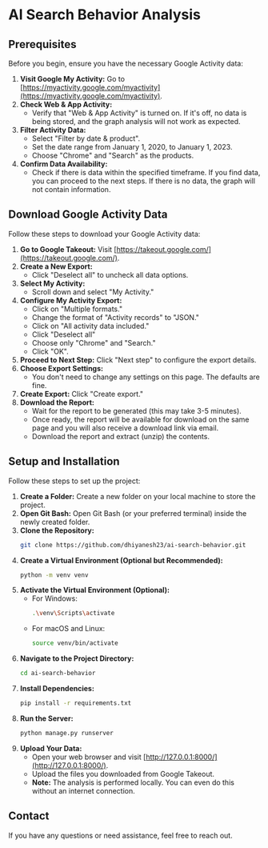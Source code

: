 # AI Search Behavior Analysis

## Prerequisites

Before you begin, ensure you have the necessary Google Activity data:

1.  **Visit Google My Activity:** Go to [https://myactivity.google.com/myactivity](https://myactivity.google.com/myactivity).
2.  **Check Web & App Activity:**
    * Verify that "Web & App Activity" is turned on. If it's off, no data is being stored, and the graph analysis will not work as expected.
3.  **Filter Activity Data:**
    * Select "Filter by date & product".
    * Set the date range from January 1, 2020, to January 1, 2023.
    * Choose "Chrome" and "Search" as the products.
4.  **Confirm Data Availability:**
    * Check if there is data within the specified timeframe. If you find data, you can proceed to the next steps.  If there is no data, the graph will not contain information.

## Download Google Activity Data

Follow these steps to download your Google Activity data:

1.  **Go to Google Takeout:** Visit [https://takeout.google.com/](https://takeout.google.com/).
2.  **Create a New Export:**
    * Click "Deselect all" to uncheck all data options.
3.  **Select My Activity:**
    * Scroll down and select "My Activity."
4.  **Configure My Activity Export:**
    * Click on "Multiple formats."
    * Change the format of "Activity records" to "JSON."
    * Click on "All activity data included."
    * Click "Deselect all"
    * Choose only "Chrome" and "Search."
    * Click "OK".
5.  **Proceed to Next Step:** Click "Next step" to configure the export details.
6.  **Choose Export Settings:**
    * You don't need to change any settings on this page.  The defaults are fine.
7.  **Create Export:** Click "Create export."
8.  **Download the Report:**
    * Wait for the report to be generated (this may take 3-5 minutes).
    * Once ready, the report will be available for download on the same page and you will also receive a download link via email.
    * Download the report and extract (unzip) the contents.

## Setup and Installation

Follow these steps to set up the project:

1.  **Create a Folder:** Create a new folder on your local machine to store the project.
2.  **Open Git Bash:** Open Git Bash (or your preferred terminal) inside the newly created folder.
3.  **Clone the Repository:**
    ```bash
    git clone https://github.com/dhiyanesh23/ai-search-behavior.git
    ```
4.  **Create a Virtual Environment (Optional but Recommended):**
    ```bash
    python -m venv venv
    ```
5.  **Activate the Virtual Environment (Optional):**
    * For Windows:
        ```bash
        .\venv\Scripts\activate
        ```
    * For macOS and Linux:
        ```bash
        source venv/bin/activate
        ```
6.  **Navigate to the Project Directory:**
    ```bash
    cd ai-search-behavior
    ```
7.  **Install Dependencies:**
    ```bash
    pip install -r requirements.txt
    ```
8.  **Run the Server:**
    ```bash
    python manage.py runserver
    ```
9.  **Upload Your Data:**
    * Open your web browser and visit [http://127.0.0.1:8000/](http://127.0.0.1:8000/).
    * Upload the files you downloaded from Google Takeout.
    * **Note:** The analysis is performed locally. You can even do this without an internet connection.

## Contact

If you have any questions or need assistance, feel free to reach out.
